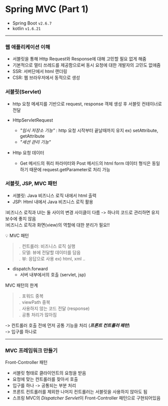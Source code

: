 # Spring MVC (Part 1)

- Spring Boot `v2.6.7`
- kotlin `v1.6.21`

---

### 웹 애플리케이션 이해 

* 서블릿을 통해 Http Request와 Response에 대해 고민할 필요 없게 해줌
* 기본적으로 멀티 쓰레드를 제공함으로써 동시 요청에 대한 개발자의 고민도 없애줌
* SSR: 서버단에서 html 랜더링
* CSR: 웹 브라우저에서 동적으로 생성

### 서블릿(Servlet)
* http 요청 메세지를 기반으로 request, response 객체 생성 후 서블릿 컨테이너로 전달
* HttpServletRequest
  * *"임시 저장소 기능"* : http 요청 시작부터 끝날때까지 유지 ex) setAttribute, getAttribute
  * *"세션 관리 기능"*

* Http 요청 데이터
  * Get 메서드의 쿼리 파라미터와 Post 메서드의 html form 데이터 형식은 동일하기 때문에 request.getParameter로 처리 가능

### 서블릿, JSP, MVC 패턴
* 서블릿: Java 비즈니스 로직 내에서 html 출력
* JSP: Html 내에서 Java 비즈니스 로직 활용

❕비즈니스 로직과 UI는 둘 사이의  변경 사이클이 다름 -> 하나의 코드로 관리하면 유지보수에 좋지 않음 \
❕비즈니스 로직과 화면(view)의 역할에 대한 분리가 필요!!

💡 MVC 패턴
> ﹒컨트롤러: 비즈니스 로직 실행 \
> ﹒모델: 뷰에 전달할 데이터를 담음 \
> ﹒뷰: 응답으로 사용 ex) html, xml ..
* dispatch.forward
  * 서버 내부에서의 호출 (servlet, jsp)


MVC 패턴의 한계
> ﹒포워드 중복 \
> ﹒viewPath 중복 \
> ﹒사용하지 않는 코드 전달 (response) \
> ﹒공통 처리가 많아짐 

-> 컨트롤러 호출 전에 먼저 공통 기능을 처리 (***프론트 컨트롤러 패턴***)  
-> 입구를 하나로

---
### MVC 프레임워크 만들기
Front-Controller 패턴
* 서블릿 형태로 클라이언트의 요청을 받음
* 요청에 맞는 컨트롤러를 찾아서 호출
* 입구를 하나 -> 공통되는 부분 처리
* 프론트 컨트롤러를 제외한 나머지 컨트롤러는 서블릿을 사용하지 않아도 됨
* 스프링 MVC의 *Dispatcher Servlet*이 Front-Controller 패턴으로 구현되어있음



